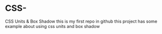 # CSS-
CSS Units &amp; Box Shadow
this is my first repo in github
this project has some example about using css units and box shadow
